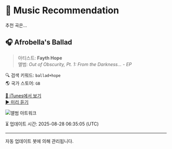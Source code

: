 
# 🎵 Music Recommendation

추천 곡은...

## 🎧 Afrobella's Ballad  
> 아티스트: **Fayth Hope**  
> 앨범: _Out of Obscurity, Pt. 1: From the Darkness... - EP_  

🔍 검색 키워드: `ballad+hope`  
🌎 국가 스토어: `GB`

[🔗 iTunes에서 보기](https://music.apple.com/gb/album/afrobellas-ballad/518030794?i=518030799&uo=4)  
[▶️ 미리 듣기](https://audio-ssl.itunes.apple.com/itunes-assets/Music/v4/5f/98/d5/5f98d560-0006-bb13-24c0-070cad301714/mzaf_2635701873558201091.plus.aac.p.m4a)

![앨범 아트워크](https://is1-ssl.mzstatic.com/image/thumb/Music/v4/ca/b3/66/cab3667c-78e6-e209-6ebb-6ce50a4cf3c5/885767481367.jpg/100x100bb.jpg)

⏳ 업데이트 시간: 2025-08-28 06:35:05 (UTC)

---
자동 업데이트 봇에 의해 관리됩니다.
